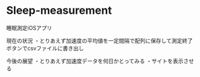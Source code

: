 # Sleep-measurement

睡眠測定iOSアプリ

現在の状況
・とりあえず加速度の平均値を一定間隔で配列に保存して測定終了ボタンでcsvファイルに書き出し

今後の展望
・とりあえず加速度データを何日かとってみる
・サイトを表示させる

